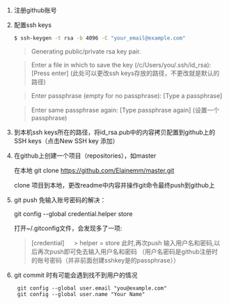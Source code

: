 1. 注册github账号
2. 配置ssh keys
   ```bash
   $ ssh-keygen -t rsa -b 4096 -C "your_email@example.com"
   ```
   > Generating public/private rsa key pair.
   
   > Enter a file in which to save the key (/c/Users/you/.ssh/id_rsa):[Press enter]
   (此处可以更改ssh keys存放的路径，不更改就是默认的路径)

   > Enter passphrase (empty for no passphrase): [Type a passphrase]

   > Enter same passphrase again: [Type passphrase again]
   (设置一个passphrase)
3. 到本机ssh keys所在的路径，将id_rsa.pub中的内容拷贝配置到github上的SSH keys（点击New SSH key 添加）
4. 在github上创建一个项目（repositories），如master

   在本地 git clone https://github.com/Elainemm/master.git

   clone 项目到本地，更改readme中内容并操作git命令最终push到github上

5. git push 免输入账号密码的解决：

   git config --global credential.helper store

   打开~/.gitconfig文件，会发现多了一项:
   >   [credential]
　 >   helper = store
   >   此时,再次push  输入用户名和密码,以后再次push即可免去输入用户名和密码
      （用户名密码是github注册时的账号密码（并非前面创建sshkey是的passphrase））
6. git commit 时有可能会遇到找不到用户的情况
   ```
    git config --global user.email "you@example.com"
    git config --global user.name "Your Name"
   ```